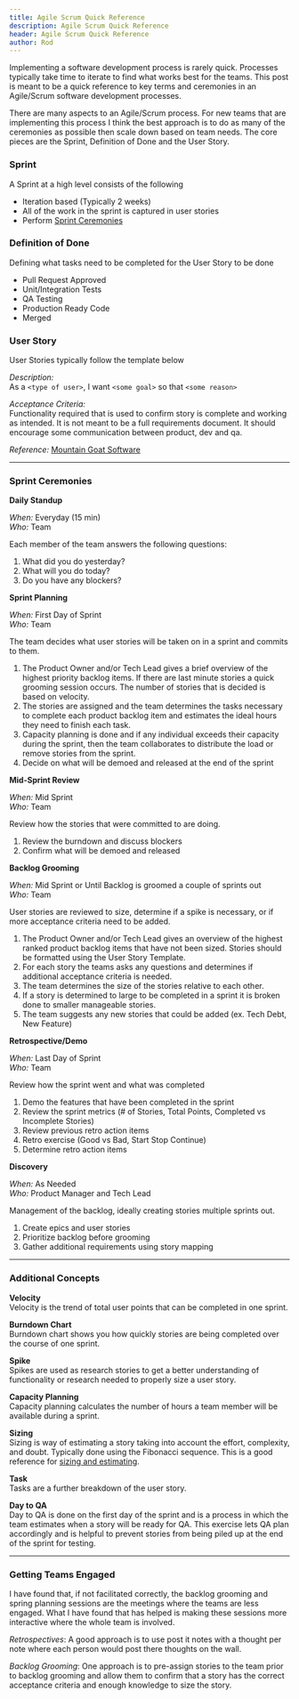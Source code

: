 ```yaml
---
title: Agile Scrum Quick Reference
description: Agile Scrum Quick Reference
header: Agile Scrum Quick Reference
author: Rod
---
```

Implementing a software development process is rarely quick.  Processes typically take time to iterate to find what works best for the teams.  This post is meant to be a quick reference to key terms and ceremonies in an Agile/Scrum software development processes.


There are many aspects to an Agile/Scrum process.  For new teams that are implementing this process I think the best approach is to do as many of the ceremonies as possible then scale down based on team needs. The core pieces are the Sprint, Definition of Done and the User Story.

### Sprint
A Sprint at a high level consists of the following
- Iteration based (Typically 2 weeks)
- All of the work in the sprint is captured in user stories 
- Perform [Sprint Ceremonies](#sprint-ceremonies)

### Definition of Done
Defining what tasks need to be completed for the User Story to be done 
- Pull Request Approved
- Unit/Integration Tests
- QA Testing 
- Production Ready Code
- Merged

### User Story
User Stories typically follow the template below  

*Description:*  
	As a ```<type of user>```, I want ```<some goal>``` so that ```<some reason> ```   

*Acceptance Criteria:*  
	Functionality required that is used to confirm story is complete and working as intended.  It is not meant to be a full requirements document.  It should encourage some communication between product, dev and qa.

*Reference:* [Mountain Goat Software](https://www.mountaingoatsoftware.com/agile/user-stories)  

- - -

### Sprint Ceremonies

**Daily Standup**  

*When:* Everyday (15 min)  
*Who:* Team  

Each member of the team answers the following questions: 
1. What did you do yesterday?
2. What will you do today?  
3. Do you have any blockers?

**Sprint Planning**  

*When:*  First Day of Sprint  
*Who:* Team  

The team decides what user stories will be taken on in a sprint and commits to them.
1.  The Product Owner and/or Tech Lead gives a brief overview of the highest priority backlog items.  If there are last minute stories a quick grooming session occurs. The number of stories that is decided is based on velocity.
2. The stories are assigned and the team determines the tasks necessary to complete each product backlog item and estimates the ideal hours they need to finish each task.
3. Capacity planning is done and if any individual exceeds their capacity during the sprint, then the team collaborates to distribute the load or remove stories from the sprint.
4. Decide on what will be demoed and released at the end of the sprint

**Mid-Sprint Review**  

*When:*  Mid Sprint  
*Who:* Team  

Review how the stories that were committed to are doing.  
1. Review the burndown and discuss blockers
2. Confirm what will be demoed and released

**Backlog Grooming**  

*When:*  Mid Sprint or Until Backlog is groomed a couple of sprints out  
*Who:* Team  

User stories are reviewed to size, determine if a spike is necessary, or if more acceptance criteria need to be added.
1. The Product Owner and/or Tech Lead gives an overview of the highest ranked product backlog items that have not been sized.  Stories should be formatted using the User Story Template.
2. For each story the teams asks any questions and determines if additional acceptance criteria is needed.
3. The team determines the size of the stories relative to each other.
4. If a story is determined to large to be completed in a sprint it is broken done to smaller manageable stories.
5. The team suggests any new stories that could be added (ex. Tech Debt, New Feature)

**Retrospective/Demo**  

*When:*  Last Day of Sprint  
*Who:* Team  

Review how the sprint went and what was completed
1. Demo the features that have been completed in the sprint
2. Review the sprint metrics (# of Stories, Total Points, Completed vs Incomplete Stories)
3. Review previous retro action items
4. Retro exercise (Good vs Bad, Start Stop Continue)
5. Determine retro action items

**Discovery**  

*When:* As Needed  
*Who:* Product Manager and Tech Lead  

Management of the backlog, ideally creating stories multiple sprints out.
1. Create epics and user stories
2. Prioritize backlog before grooming
3. Gather additional requirements using story mapping

- - -

### Additional Concepts  

**Velocity**  
Velocity is the trend of total user points that can be completed in one sprint.  

**Burndown Chart**  
Burndown chart shows you how quickly stories are being completed over the course of one sprint.  

**Spike**  
Spikes are used as research stories to get a better understanding of functionality or research needed to properly size a user story.  

**Capacity Planning**  
Capacity planning calculates the number of hours a team member will be available during a sprint.  

**Sizing**  
Sizing is way of estimating a story taking into account the effort, complexity, and doubt.  Typically done using the Fibonacci sequence.  This is a good reference for [sizing and estimating](https://help.rallydev.com/sizing-and-estimates). 

**Task**  
Tasks are a further breakdown of the user story.

**Day to QA**  
Day to QA is done on the first day of the sprint and is a process in which the team estimates when a story will be ready for QA.  This exercise lets QA plan accordingly and is helpful to prevent stories from being piled up at the end of the sprint for testing.

- - -

### Getting Teams Engaged

I have found that, if not facilitated correctly, the backlog grooming and spring planning sessions are the meetings where the teams are less engaged.  What I have found that has helped is making these sessions more interactive where the whole team is involved.  

*Retrospectives*: A good approach is to use post it notes with a thought per note where each person would post there thoughts on the wall.  

*Backlog Grooming*: One approach is to pre-assign stories to the team prior to backlog grooming and allow them to confirm that a story has the correct acceptance criteria and enough knowledge to size the story. 


